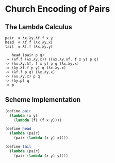 # Church Encoding of Pairs

## The Lambda Calculus

```
pair  ≡ λx.λy.λf.f x y
head  ≡ λf.f (λx.λy.x)
tail  ≡ λf.f (λx.λy.y)

   head (pair p q)
 = (λf.f (λx.λy.x)) ((λx.λy.λf. f x y) p q)
-> (λx.λy.λf. f x y) p q (λx.λy.x)
-> (λy.λf.f p y) q (λx.λy.x)
-> (λf.f p q) (λx.λy.x)
-> (λx.λy.x) p q
-> (λy.p) q
-> p
```

## Scheme Implementation

```scheme
(define pair
  (lambda (x y)
    (lambda (f) (f x y))))

(define head
  (lambda (pair)
    (pair (lambda (x y) x))))

(define tail
  (lambda (pair)
    (pair (lambda (x y) y))))
```
